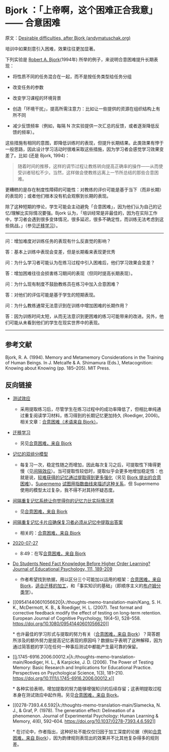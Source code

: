 # Bjork ：「上帝啊，这个困难正合我意」——  合意困难

原文：[Desirable difficulties, after Bjork (andymatuschak.org)](https://notes.andymatuschak.org/z49u8mtc9wZoY7siV7nz4V3PG2oMkNBn7AgUk)

培训中如果刻意引入困难，效果往往更加显著。

下列实验是 [Robert A. Bjork](https://notes.andymatuschak.org/zcHyJy8EutFjUfJcEUw7sYLJ4UVTmR3NDsYS)(1994年) 所举的例子，来说明合意困难提升长期表现：

- 将性质不同的任务混合在一起，而不是按任务类型给任务分组

- 改变任务的参数

- 改变学习课程的环境背景

- 创造「环境干扰」，提高所需注意力：比如让一些提供的资源在组织结构上有所不同

- 减少反馈频率（例如，每隔 N 次实验提供一次汇总的反馈，或者逐渐降低反馈的频率）。

这些措施有相同的意图，即降低训练时的表现，但提升长期结果。此类效果有悖于一般思路，因此设计学习活动时很难采取这些措施，因为学习者会感觉学习效果变差了。比如 (还是 Bjork, 1994)：

> 随着时间的推移，这样的调节过程让教练转向提高正确率的操作——从而使受训者轻松不少。当然，这样做会使教练远离上一节所总结的那些合意困难。

更糟糕的是存在制度性障碍的可能性：对教练的评价可能是基于当下（而非长期）的表现的；或者他们根本没有机会观察到长期的表现。

除了这种短期的悖论，学生可能会主动避免「合意困难」，因为他们认为自己的记忆/理解比实际情况要强。Bjork 认为，「培训经常是非最佳的，因为在实际工作中，学习者会遇到很多变体情况，很多延迟，很多不确定性，而训练无法考虑到这些挑战。」（参见[迁移学习](https://notes.andymatuschak.org/z2hEyCHQpB6UV8z4mYvto7FJud4zWVqZqfxJZ)）。

------

问：增加难度对训练任务的表现有什么反直觉的影响？

答：基本上训练中表现会变差，但是长期看来表现更优秀

问：为什么学习者可能认为在练习过程中引入困难后，他们学习效果会变差？

答：增加困难往往会损害练习期间的表现（但同时提高长期表现）。

问：为什么现有制度不鼓励教练员在练习中加入合意困难？

答：对他们的评估可能是基于学生的短期表现。

问：为什么教练通常无法意识到在训练中增加困难的长期作用？

答：因为训练时间太短，从而无法意识到更困难的练习可能带来的改进。另外，他们可能从未看到他们的学生在现实世界中的表现。

------

## 参考文献

Bjork, R. A. (1994). Memory and Metamemory Considerations in the Training of Human Beings. In J. Metcalfe & A. Shimamura (Eds.), Metacognition: Knowing about Knowing (pp. 185–205). MIT Press.

## 反向链接

- [测试效应](https://notes.andymatuschak.org/z45mhbpabsigFceeSiRyDXZdvcRqvE2A1xMsn)

  - 采用提取练习后，尽管学生在练习过程中的成功率降低了，但相比单纯通过重复阅读学习材料，练习得到的长期记忆更加持久 (Roediger, 2006)。相关文章：[合意困难（术语来自 Bjork）](https://notes.andymatuschak.org/z49u8mtc9wZoY7siV7nz4V3PG2oMkNBn7AgUk)。

- [迁移学习](https://notes.andymatuschak.org/z2hEyCHQpB6UV8z4mYvto7FJud4zWVqZqfxJZ)

  - 另见[合意困难，来自 Bjork](https://notes.andymatuschak.org/z49u8mtc9wZoY7siV7nz4V3PG2oMkNBn7AgUk)

- [记忆的双组分模型](https://notes.andymatuschak.org/z4dAUBxVn79XSWRxGZHnKRXCP5XHeX2P9sw3y)

    - 每复习一次，稳定性随之而增加，因此每次复习之后，可提取性下降得更慢（见[间隔效应](https://notes.andymatuschak.org/z5oCe7JTrkYfmb6SHE4n5HxisE7PdwS6nmXEw)）。当可提取性较低时，提取似乎会更多地增加稳定性：也就是说，[较难获得的记忆通过提取得到更多强化](https://notes.andymatuschak.org/z4JH6dnUaSv1TcxgSpaBofAaFXxUmC4M3APqQ)（另见 [Bjork 提出的合意困难](https://notes.andymatuschak.org/z49u8mtc9wZoY7siV7nz4V3PG2oMkNBn7AgUk)）。[Supermemo](https://notes.andymatuschak.org/z6Bub13H3u5SKX7Yzbt8GBuK86HPTXSU1TdAK) [试图用指数曲线来描述这种关系](https://supermemo.guru/wiki/Spacing_effect_gain)，但 Supermemo 使用的模型太过复杂，我不得不对其持怀疑态度。

- [间隔重复记忆系统让你觉得你的记忆力比实际情况差](https://notes.andymatuschak.org/z4vCGd9Gt715AXtqTXxoKjrEawbvT9o9NA6DC)

  - 见[合意困难，来自 Bjork](https://notes.andymatuschak.org/z49u8mtc9wZoY7siV7nz4V3PG2oMkNBn7AgUk)

- [间隔重复记忆卡片应确保复习者必须从记忆中提取出答案](https://notes.andymatuschak.org/z7XLLk9aqBtJLDtP9kemBA87bDtjhpxst1osT)

  - 相关的：[合意困难，来自 Bjork](https://notes.andymatuschak.org/z49u8mtc9wZoY7siV7nz4V3PG2oMkNBn7AgUk)

- [2020-07-27](https://notes.andymatuschak.org/z4TfKLCSZriHjRaoo9NfKWtMbey6vLKY14Cj5)

  - 8:49：在写[合意困难，来自 Bjork](https://notes.andymatuschak.org/z49u8mtc9wZoY7siV7nz4V3PG2oMkNBn7AgUk)

- [Do Students Need Fact Knowledge Before Higher Order Learning? Journal of Educational Psychology, 111, 189-209](https://notes.andymatuschak.org/Agarwal%2C_P._(2019)._Retrieval_Practice_%26_Bloom's_Taxonomy)

  - 作者希望找到依据，用以区分三个可能加以运用的框架：[合意困难，来自 Bjork](https://notes.andymatuschak.org/z49u8mtc9wZoY7siV7nz4V3PG2oMkNBn7AgUk)，[适合迁移的加工](https://notes.andymatuschak.org/zgNZJ2DNTzbNNriAGHjbKTowViNr6yCuk6D)，和「事实知识的基础」（即顺序主义的[布卢姆分类学](https://notes.andymatuschak.org/z2o43GMSejBW6vU4axsSTHit8hxaUBJYUTD8Z)）。

- [[09541440601056620|λ:/thoughts-memo-translation-main/Kang, S. H. K., McDermott, K. B., & Roediger, H. L. (2007). Test format and corrective feedback modify the effect of testing on long-term retention. European Journal of Cognitive Psychology, 19(4–5), 528–558. https://doi.org/10.1080/09541440601056620]]

  \* 也许最佳的学习形式与提取的努力有关（[合意困难，来自 Bjork](https://notes.andymatuschak.org/z49u8mtc9wZoY7siV7nz4V3PG2oMkNBn7AgUk)）？简答题所涉及的额外努力是提高记忆表现的原因吗？数据似乎表明了这种解释，因为通过简答题的学习在任何一种事后测试中都能产生最可靠的保留。

- [[j.1745-6916.2006.00012.x|λ:/thoughts-memo-translation-main/Roediger, H. L., & Karpicke, J. D. (2006). The Power of Testing Memory: Basic Research and Implications for Educational Practice. Perspectives on Psychological Science, 1(3), 181–210. https://doi.org/10.1111/j.1745-6916.2006.00012.x]]

  \* 各种实验表明，增加提取的努力能够增强知识的后续存留；这表明提取过程本身在测试效应中起作用。另见[合意困难，来自 Bjork](https://notes.andymatuschak.org/z49u8mtc9wZoY7siV7nz4V3PG2oMkNBn7AgUk)。

- [[0278-7393.4.6.592|λ:/thoughts-memo-translation-main/Slamecka, N. J., & Graf, P. (1978). The generation effect: Delineation of a phenomenon. Journal of Experimental Psychology: Human Learning & Memory, 4(6), 592–604. https://doi.org/10.1037/0278-7393.4.6.592]]

  \* 在讨论中，作者指出，这种好处不能仅仅归因于加工深度的论据（例如[合意困难，来自 Bjork](https://notes.andymatuschak.org/z49u8mtc9wZoY7siV7nz4V3PG2oMkNBn7AgUk)），因为韵律规则表现出的效果并不比其他复杂得多的规则差。